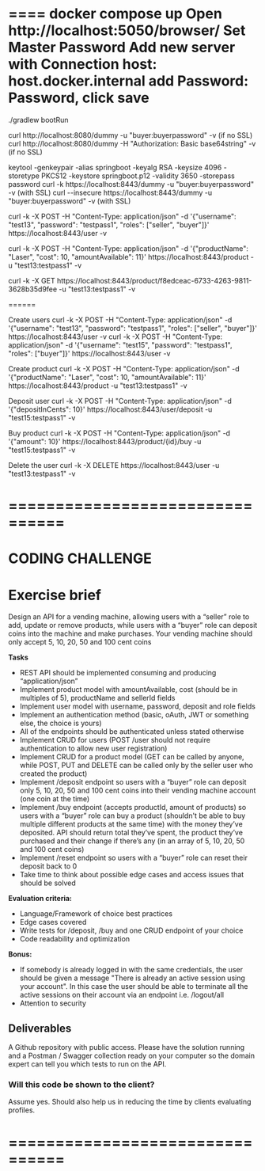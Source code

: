 
====
docker compose up
Open http://localhost:5050/browser/
Set Master Password
Add new server with Connection host: host.docker.internal
add Password: Password, click save
===
./gradlew bootRun


curl http://localhost:8080/dummy -u "buyer:buyerpassword" -v (if no SSL)
curl http://localhost:8080/dummy -H "Authorization: Basic base64string" -v (if no SSL)

keytool -genkeypair -alias springboot -keyalg RSA -keysize 4096 -storetype PKCS12 -keystore springboot.p12 -validity 3650 -storepass password
curl -k https://localhost:8443/dummy -u "buyer:buyerpassword" -v (with SSL)
curl --insecure https://localhost:8443/dummy -u "buyer:buyerpassword" -v (with SSL)


curl -k -X POST -H "Content-Type: application/json" -d '{"username": "test13", "password": "testpass1", "roles": ["seller", "buyer"]}' https://localhost:8443/user -v

curl -k -X POST -H "Content-Type: application/json" -d '{"productName": "Laser", "cost": 10, "amountAvailable": 11}' https://localhost:8443/product -u "test13:testpass1" -v

curl -k -X GET  https://localhost:8443/product/f8edceac-6733-4263-9811-3628b35d9fee -u "test13:testpass1" -v

======

Create users
curl -k -X POST -H "Content-Type: application/json" -d '{"username": "test13", "password": "testpass1", "roles": ["seller", "buyer"]}' https://localhost:8443/user -v
curl -k -X POST -H "Content-Type: application/json" -d '{"username": "test15", "password": "testpass1", "roles": ["buyer"]}' https://localhost:8443/user -v

Create product
curl -k -X POST -H "Content-Type: application/json" -d '{"productName": "Laser", "cost": 10, "amountAvailable": 11}' https://localhost:8443/product -u "test13:testpass1" -v

Deposit user
curl -k -X POST -H "Content-Type: application/json" -d '{"depositInCents": 10}' https://localhost:8443/user/deposit -u "test15:testpass1" -v

Buy product
curl -k -X POST -H "Content-Type: application/json" -d '{"amount": 10}' https://localhost:8443/product/{id}/buy -u "test15:testpass1" -v

Delete the user
curl -k -X DELETE  https://localhost:8443/user -u "test13:testpass1" -v

================================
================================


# CODING CHALLENGE


# Exercise brief

Design an API for a vending machine, allowing users with a “seller” role to add, update or remove products, while users with a “buyer” role can deposit coins into the machine and make purchases. Your vending machine should only accept 5, 10, 20, 50 and 100 cent coins

**Tasks**

- REST API should be implemented consuming and producing “application/json”
- Implement product model with amountAvailable, cost (should be in multiples of 5), productName and sellerId fields
- Implement user model with username, password, deposit and role fields
- Implement an authentication method (basic, oAuth, JWT or something else, the choice is yours)
- All of the endpoints should be authenticated unless stated otherwise
- Implement CRUD for users (POST /user should not require authentication to allow new user registration)
- Implement CRUD for a product model (GET can be called by anyone, while POST, PUT and DELETE can be called only by the seller user who created the product)
- Implement /deposit endpoint so users with a “buyer” role can deposit only 5, 10, 20, 50 and 100 cent coins into their vending machine account (one coin at the time)
- Implement /buy endpoint (accepts productId, amount of products) so users with a “buyer” role can buy a product (shouldn't be able to buy multiple different products at the same time) with the money they’ve deposited. API should return total they’ve spent, the product they’ve purchased and their change if there’s any (in an array of 5, 10, 20, 50 and 100 cent coins)
- Implement /reset endpoint so users with a “buyer” role can reset their deposit back to 0
- Take time to think about possible edge cases and access issues that should be solved

**Evaluation criteria:**

- Language/Framework of choice best practices
- Edge cases covered
- Write tests for /deposit, /buy and one CRUD endpoint of your choice
- Code readability and optimization

**Bonus:**

- If somebody is already logged in with the same credentials, the user should be given a message "There is already an active session using your account". In this case the user should be able to terminate all the active sessions on their account via an endpoint i.e. /logout/all
- Attention to security

## Deliverables

A Github repository with public access. Please have the solution running and a Postman / Swagger collection ready on your computer so the domain expert can tell you which tests to run on the API.


### Will this code be shown to the client?

Assume yes. Should also help us in reducing the time by clients evaluating profiles.

================================
================================

